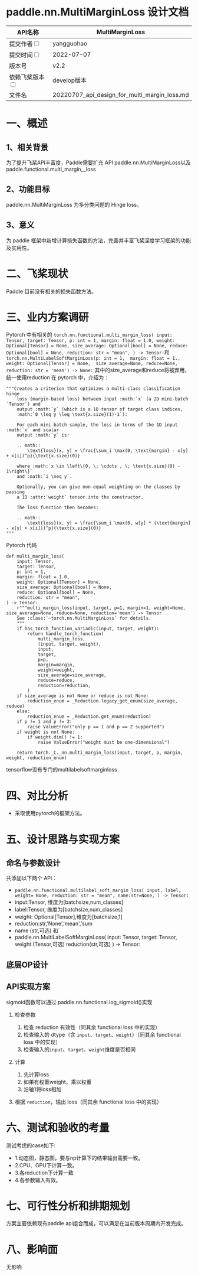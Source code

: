 #  paddle.nn.MultiMarginLoss 设计文档


|API名称 | MultiMarginLoss | 
|---|---|
|提交作者<input type="checkbox" class="rowselector hidden"> | yangguohao | 
|提交时间<input type="checkbox" class="rowselector hidden"> | 2022-07-07 | 
|版本号 | v2.2| 
|依赖飞桨版本<input type="checkbox" class="rowselector hidden"> | develop版本 | 
|文件名 | 20220707_api_design_for_multi_margin_loss.md<br> | 


# 一、概述
## 1、相关背景
为了提升飞桨API丰富度，Paddle需要扩充 API paddle.nn.MultiMarginLoss以及paddle.functional.multi_margin__loss

## 2、功能目标
paddle.nn.MultiMarginLoss 为多分类问题的 Hinge loss。

## 3、意义
为 paddle 框架中新增计算损失函数的方法，完善并丰富飞桨深度学习框架的功能及实用性。

# 二、飞桨现状
Paddle 目前没有相关的损失函数方法。


# 三、业内方案调研
Pytorch 中有相关的
`torch.nn.functional.multi_margin_loss(
    input: Tensor,
    target: Tensor,
    p: int = 1,
    margin: float = 1.0,
    weight: Optional[Tensor] = None,
    size_average: Optional[bool] = None,
    reduce: Optional[bool] = None,
    reduction: str = "mean",
) -> Tensor:`和`torch.nn.MultiLabelSoftMarginLoss(p: int = 1, 
                                                  margin: float = 1.,
                                                  weight: Optional[Tensor] = None, 
                                                  size_average=None,
                                                  reduce=None, 
                                                  reduction: str = 'mean') -> None:`
其中的size_average和reduce将被弃用，统一使用reduction
在 pytorch 中，介绍为：
```
"""Creates a criterion that optimizes a multi-class classification hinge
    loss (margin-based loss) between input :math:`x` (a 2D mini-batch `Tensor`) and
    output :math:`y` (which is a 1D tensor of target class indices,
    :math:`0 \leq y \leq \text{x.size}(1)-1`):

    For each mini-batch sample, the loss in terms of the 1D input :math:`x` and scalar
    output :math:`y` is:

    .. math::
        \text{loss}(x, y) = \frac{\sum_i \max(0, \text{margin} - x[y] + x[i])^p}{\text{x.size}(0)}

    where :math:`x \in \left\{0, \; \cdots , \; \text{x.size}(0) - 1\right\}`
    and :math:`i \neq y`.

    Optionally, you can give non-equal weighting on the classes by passing
    a 1D :attr:`weight` tensor into the constructor.

    The loss function then becomes:

    .. math::
        \text{loss}(x, y) = \frac{\sum_i \max(0, w[y] * (\text{margin} - x[y] + x[i]))^p}{\text{x.size}(0)}
"""
```

Pytorch 代码
```
def multi_margin_loss(
    input: Tensor,
    target: Tensor,
    p: int = 1,
    margin: float = 1.0,
    weight: Optional[Tensor] = None,
    size_average: Optional[bool] = None,
    reduce: Optional[bool] = None,
    reduction: str = "mean",
) -> Tensor:
    r"""multi_margin_loss(input, target, p=1, margin=1, weight=None, size_average=None, reduce=None, reduction='mean') -> Tensor
    See :class:`~torch.nn.MultiMarginLoss` for details.
    """
    if has_torch_function_variadic(input, target, weight):
        return handle_torch_function(
            multi_margin_loss,
            (input, target, weight),
            input,
            target,
            p=p,
            margin=margin,
            weight=weight,
            size_average=size_average,
            reduce=reduce,
            reduction=reduction,
        )
    if size_average is not None or reduce is not None:
        reduction_enum = _Reduction.legacy_get_enum(size_average, reduce)
    else:
        reduction_enum = _Reduction.get_enum(reduction)
    if p != 1 and p != 2:
        raise ValueError("only p == 1 and p == 2 supported")
    if weight is not None:
        if weight.dim() != 1:
            raise ValueError("weight must be one-dimensional")

    return torch._C._nn.multi_margin_loss(input, target, p, margin, weight, reduction_enum)
```


tensorflow没有专门的multilabelsoftmarginloss

# 四、对比分析
- 采取使用pytorch的框架方法。


# 五、设计思路与实现方案

## 命名与参数设计
共添加以下两个 API：

- `paddle.nn.functional.multilabel_soft_margin_loss(
    input,
    label,
    weight= None,
    reduction: str = "mean",
    name:str=None,
) -> Tensor:`
- input:Tensor, 维度为[batchsize,num_classes]
- label:Tensor, 维度为[batchsize,num_classes]
- weight: Optional[Tensor],维度为[batchsize,1]
- reduction:str,'None','mean','sum
- name (str,可选)
和`
- paddle.nn.MultiLabelSoftMarginLoss(
    input: Tensor, 
    target: Tensor, 
    weight (Tensor,可选) 
    reduction(str,可选) 
) -> Tensor:

## 底层OP设计
## API实现方案
sigmoid函数可以通过 paddle.nn.functional.log_sigmoid()实现
1. 检查参数
    
   1. 检查 reduction 有效性（同其余 functional loss 中的实现）
   2. 检查输入的 dtype（含 `input`、`target`、`weight`）（同其余 functional loss 中的实现）
   3. 检查输入的`input`、`target`、`weight`维度是否相同

2. 计算

   1. 先计算loss
   2. 如果有权重weight，乘以权重
   3. 沿轴1将loss相加

3. 根据 `reduction`，输出 loss（同其余 functional loss 中的实现）
# 六、测试和验收的考量

测试考虑的case如下:
- 1.动态图，静态图，要与np计算下的结果输出需要一致。
- 2.CPU、GPU下计算一致。
- 3.各reduction下计算一致
- 4.各参数输入有效。

 
# 七、可行性分析和排期规划
方案主要依赖现有paddle api组合而成，可以满足在当前版本周期内开发完成。

# 八、影响面
无影响

